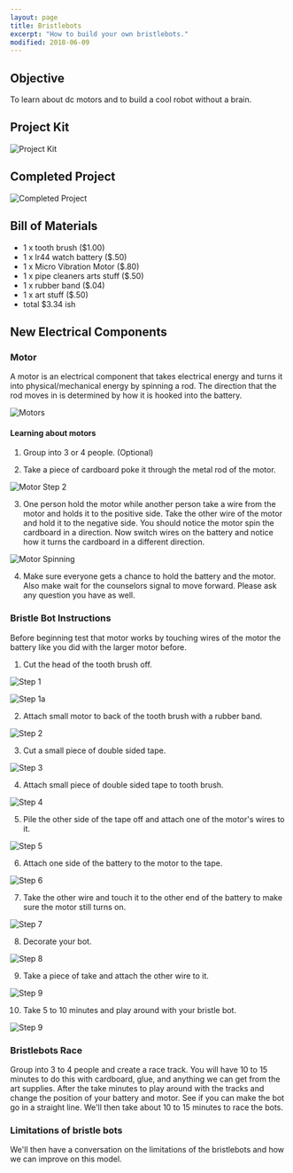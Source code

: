 ```yaml
---
layout: page
title: Bristlebots
excerpt: "How to build your own bristlebots."
modified: 2018-06-09
---
```


## Objective

To learn about dc motors and to build a cool robot without a brain.

## Project Kit

![Project Kit](/images/summer-camp/day-1/bristlebots/project.jpg)

## Completed Project

![Completed Project](/images/summer-camp/day-1/bristlebots/complete.jpg)

## Bill of Materials 

- 1 x tooth brush ($1.00)
- 1 x lr44 watch battery ($.50)
- 1 x Micro Vibration Motor ($.80)
- 1 x pipe cleaners arts stuff ($.50)
- 1 x rubber band ($.04)
- 1 x art stuff ($.50) 
- total $3.34 ish

## New Electrical Components 

### Motor

A motor is an electrical component that takes electrical energy and turns it into physical/mechanical energy by spinning a rod.  The direction that the rod moves in is determined by how it is hooked into the battery.

![Motors](/images/summer-camp/day-1/bristlebots/motors.jpg)


#### Learning about motors

1) Group into 3 or 4 people. (Optional)
 
2) Take a piece of cardboard poke it through the metal rod of the motor.

![Motor Step 2](/images/summer-camp/day-1/bristlebots/step_motor_poke_hole.jpg)
 
3) One person hold the motor while another person take a wire from the motor and holds it to the positive side.  Take the other wire of the motor and hold it to the negative side.  You should notice the motor spin the cardboard in a direction.  Now switch wires on the battery and notice how it turns the cardboard in a different direction.

![Motor Spinning](/images/summer-camp/day-1/bristlebots/motor_spinning.gif)

4) Make sure everyone gets a chance to hold the battery and the motor.  Also make wait for the counselors signal to move forward.  Please ask any question you have as well.

### Bristle Bot Instructions

Before beginning test that motor works by touching wires of the motor the battery like you did with the larger motor before.



1) Cut the head of the tooth brush off.

![Step 1](/images/summer-camp/day-1/bristlebots/step_1.jpg)

![Step 1a](/images/summer-camp/day-1/bristlebots/step_1a.jpg)


2) Attach small motor to back of the tooth brush with a rubber band.

![Step 2](/images/summer-camp/day-1/bristlebots/step_2.jpg)

3) Cut a small piece of double sided tape.

![Step 3](/images/summer-camp/day-1/bristlebots/step_3.jpg)

4) Attach small piece of double sided tape to tooth brush.

![Step 4](/images/summer-camp/day-1/bristlebots/step_4.jpg)

5) Pile the other side of the tape off and attach one of the motor's wires to it.

![Step 5](/images/summer-camp/day-1/bristlebots/step_5.jpg)

6) Attach one side of the battery to the motor to the tape.

![Step 6](/images/summer-camp/day-1/bristlebots/step_6.jpg)

7) Take the other wire and touch it to the other end of the battery to make sure the motor still turns on.

![Step 7](/images/summer-camp/day-1/bristlebots/step_7.jpg)

8) Decorate your bot.

![Step 8](/images/summer-camp/day-1/bristlebots/step_8.jpg)

9) Take a piece of take and attach the other wire to it.

![Step 9](/images/summer-camp/day-1/bristlebots/step_9.jpg)

10) Take 5 to 10 minutes and play around with your bristle bot.

![Step 9](/images/summer-camp/day-1/bristlebots/step_10.gif)


### Bristlebots Race 

Group into 3 to 4 people and create a race track.  You will have 10 to 15 minutes to do this with cardboard, glue, and anything we can get from the art supplies.  After the take minutes to play around with the tracks and change the position of your battery and motor.  See if you can make the bot go in a straight line.  We'll then take about 10 to 15 minutes to race the bots.  

### Limitations of bristle bots

We'll then have a conversation on the limitations of the bristlebots and how we can improve on this model.

